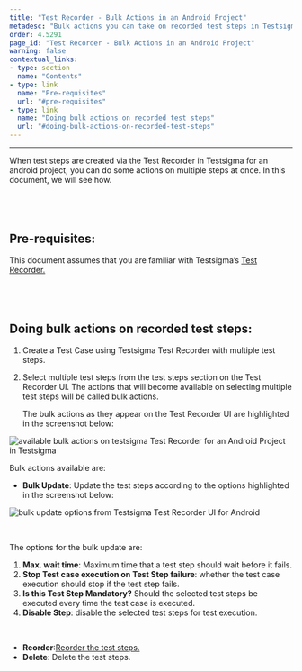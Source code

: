```yaml
---
title: "Test Recorder - Bulk Actions in an Android Project"
metadesc: "Bulk actions you can take on recorded test steps in Testsigma’s Test Recorder UI for an android project"
order: 4.5291
page_id: "Test Recorder - Bulk Actions in an Android Project"
warning: false
contextual_links:
- type: section
  name: "Contents"
- type: link
  name: "Pre-requisites"
  url: "#pre-requisites"
- type: link
  name: "Doing bulk actions on recorded test steps"
  url: "#doing-bulk-actions-on-recorded-test-steps"
---
```


---

When test steps are created via the Test Recorder in Testsigma for an android project, you can do some actions on multiple steps at once. In this document, we will see how.

&emsp;
---

## **Pre-requisites:**

This document assumes that you are familiar with Testsigma’s [Test Recorder.](https://testsigma.com/docs/elements/android-apps/record-multiple-elements/)

&emsp;
---

## **Doing bulk actions on recorded test steps:**

 1. Create a Test Case using Testsigma Test Recorder with multiple test steps.
 2. Select multiple test steps from the test steps section on the Test Recorder UI. The actions that will become available on selecting multiple test steps will be called bulk actions. 

	The bulk actions as they appear on the Test Recorder UI are highlighted in the screenshot below:

![available bulk actions on testsigma Test Recorder for an Android Project in Testsigma](https://docs.testsigma.com/images/bulk-actions/bulk-actions-testsigma-Recorder-android-testsigma.png)

Bulk actions available are:

  * **Bulk Update**: Update the test steps according to the options highlighted in the screenshot below:

![bulk update options from Testsigma Test Recorder UI for Android](https://docs.testsigma.com/images/bulk-actions/bulk-update-options-testsigma-Recorder-android.png)

&emsp;

The options for the bulk update are:
 1. **Max. wait time**: Maximum time that a test step should wait before it fails.
 2. **Stop Test case execution on Test Step failure**: whether the test case execution should stop if the test step fails.
 3. **Is this Test Step Mandatory?** Should the selected test steps be executed every time the test case is executed.
 4. **Disable Step**: disable the selected test steps for test execution.

&emsp;

 * **Reorder**:[Reorder the test steps.](https://testsigma.com/docs/test-cases/create-steps-recorder/android-apps/reorder/)
 * **Delete**: Delete the test steps.




